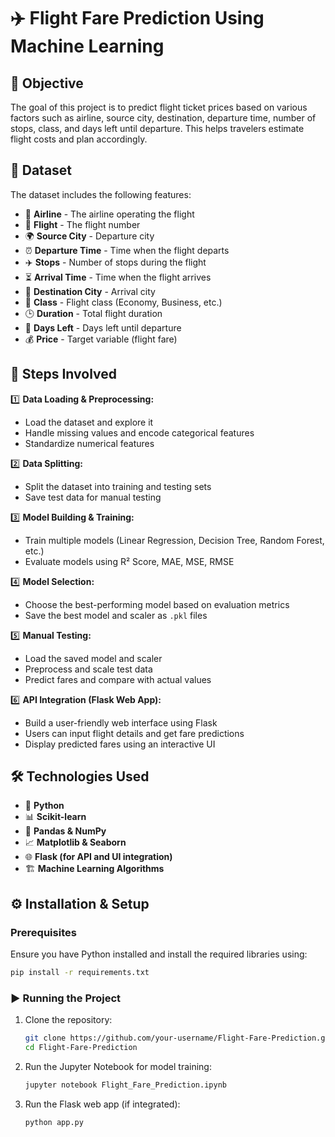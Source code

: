 # ✈️ Flight Fare Prediction Using Machine Learning

## 📝 Objective
The goal of this project is to predict flight ticket prices based on various factors such as airline, source city, destination, departure time, number of stops, class, and days left until departure. This helps travelers estimate flight costs and plan accordingly.

## 📂 Dataset
The dataset includes the following features:
- 🏢 **Airline** - The airline operating the flight
- 🔢 **Flight** - The flight number
- 🌍 **Source City** - Departure city
- ⏰ **Departure Time** - Time when the flight departs
- ✈️ **Stops** - Number of stops during the flight
- ⏳ **Arrival Time** - Time when the flight arrives
- 📍 **Destination City** - Arrival city
- 💺 **Class** - Flight class (Economy, Business, etc.)
- 🕒 **Duration** - Total flight duration
- 📅 **Days Left** - Days left until departure
- 💰 **Price** - Target variable (flight fare)

## 🚀 Steps Involved
1️⃣ **Data Loading & Preprocessing:**
   - Load the dataset and explore it
   - Handle missing values and encode categorical features
   - Standardize numerical features

2️⃣ **Data Splitting:**
   - Split the dataset into training and testing sets
   - Save test data for manual testing

3️⃣ **Model Building & Training:**
   - Train multiple models (Linear Regression, Decision Tree, Random Forest, etc.)
   - Evaluate models using R² Score, MAE, MSE, RMSE

4️⃣ **Model Selection:**
   - Choose the best-performing model based on evaluation metrics
   - Save the best model and scaler as `.pkl` files

5️⃣ **Manual Testing:**
   - Load the saved model and scaler
   - Preprocess and scale test data
   - Predict fares and compare with actual values

6️⃣ **API Integration (Flask Web App):**
   - Build a user-friendly web interface using Flask
   - Users can input flight details and get fare predictions
   - Display predicted fares using an interactive UI

## 🛠️ Technologies Used
- 🐍 **Python**
- 📊 **Scikit-learn**
- 🔢 **Pandas & NumPy**
- 📈 **Matplotlib & Seaborn**
- 🌐 **Flask (for API and UI integration)**
- 🏗️ **Machine Learning Algorithms**

## ⚙️ Installation & Setup
### Prerequisites
Ensure you have Python installed and install the required libraries using:
```sh
pip install -r requirements.txt
```

### ▶️ Running the Project
1. Clone the repository:
   ```sh
   git clone https://github.com/your-username/Flight-Fare-Prediction.git
   cd Flight-Fare-Prediction
   ```
2. Run the Jupyter Notebook for model training:
   ```sh
   jupyter notebook Flight_Fare_Prediction.ipynb
   ```
3. Run the Flask web app (if integrated):
   ```sh
   python app.py
   ```



